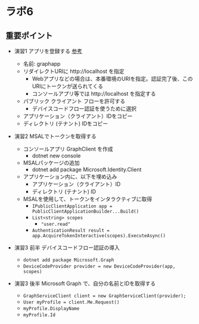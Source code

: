 # ラボ6

## 重要ポイント

- 演習1 アプリを登録する [参考](https://docs.microsoft.com/ja-jp/azure/active-directory/develop/scenario-desktop-app-registration)
  - 名前: graphapp
  - リダイレクトURIに http://localhost を指定
    - Webアプリなどの場合は、本番環境のURIを指定。認証完了後、このURIにトークンが送られてくる
    - コンソールアプリ等では http://localhost を指定する
  - パブリック クライアント フローを許可する
    - デバイスコードフロー認証を使うために選択
  - アプリケーション（クライアント）IDをコピー
  - ディレクトリ (テナント) IDをコピー

- 演習2 MSALでトークンを取得する
  - コンソールアプリ GraphClient を作成 
    - dotnet new console
  - MSALパッケージの追加
    - dotnet add package Microsoft.Identity.Client
  - アプリケーション内に、以下を埋め込み
    - アプリケーション（クライアント）ID
    - ディレクトリ (テナント) ID
  - MSALを使用して、トークンをインタラクティブに取得
    - `IPublicClientApplication app = PublicClientApplicationBuilder...Build()`
    - `List<string> scopes`
      - `"user.read"`
    - `AuthenticationResult result = app.AcquireTokenInteractive(scopes).ExecuteAsync()`

- 演習3 前半 デバイスコードフロー認証の導入
  - `dotnet add package Microsoft.Graph`
  - `DeviceCodeProvider provider = new DeviceCodeProvider(app, scopes)`

- 演習3 後半 Microsoft Graph で、自分の名前とIDを取得する
  - `GraphServiceClient client = new GraphServiceClient(provider);`
  - `User myProfile = client.Me.Request()`
  - `myProfile.DisplayName`
  - `myProfile.Id`

